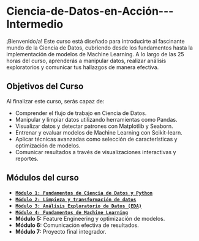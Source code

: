 # Ciencia-de-Datos-en-Acción---Intermedio

¡Bienvenido/a! Este curso está diseñado para introducirte al fascinante mundo de la Ciencia de Datos, cubriendo desde los fundamentos hasta la implementación de modelos de Machine Learning. A lo largo de las 25 horas del curso, aprenderás a manipular datos, realizar análisis exploratorios y comunicar tus hallazgos de manera efectiva.  

## Objetivos del Curso  
Al finalizar este curso, serás capaz de:  
- Comprender el flujo de trabajo en Ciencia de Datos.  
- Manipular y limpiar datos utilizando herramientas como Pandas.  
- Visualizar datos y detectar patrones con Matplotlib y Seaborn.  
- Entrenar y evaluar modelos de Machine Learning con Scikit-learn.  
- Aplicar técnicas avanzadas como selección de características y optimización de modelos.  
- Comunicar resultados a través de visualizaciones interactivas y reportes.  

## Módulos del curso  
- [**`Módulo 1: Fundamentos de Ciencia de Datos y Python`**](modulo-01/readme.md)
- [**`Módulo 2: Limpieza y transformación de datos`**](modulo-02/readme.md)
- [**`Módulo 3: Análisis Exploratorio de Datos (EDA)`**](modulo-03/readme.md)
- [**`Módulo 4: Fundamentos de Machine Learning`**](modulo-04/readme.md)
- **Módulo 5:** Feature Engineering y optimización de modelos.  
- **Módulo 6:** Comunicación efectiva de resultados.  
- **Módulo 7:** Proyecto final integrador.  


